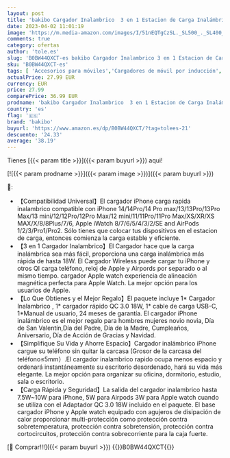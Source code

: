 ```yaml
---
layout: post
title: 'bakibo Cargador Inalambrico  3 en 1 Estacion de Carga Inalámbrica para iPhone 14/Plus/Pro/13/12  Rapido Cargador Inductiva para Apple Watch 8/Ultra/7/6/SE  AirPods 3/2/pro  con Adaptador   Negro'
date: 2023-04-02 11:01:19
image: 'https://m.media-amazon.com/images/I/51nEQTgCzSL._SL500_._SL400_.jpg'
comments: true
category: ofertas
author: 'tole.es'
slug: 'B0BW44QXCT-es bakibo Cargador Inalambrico 3 en 1 Estacion de Carga...'
sku: 'B0BW44QXCT-es'
tags: [ 'Accesorios para móviles','Cargadores de móvil por inducción','Cargadores para móviles','Comunicación móvil y accesorios','Electrónica','apple','bakibo','iphone','🇪🇸', ]
actualPrice: 27.99 EUR
currency: EUR
price: 27.99
comparePrice: 36.99 EUR
prodname: 'bakibo Cargador Inalambrico  3 en 1 Estacion de Carga Inalámbrica para iPhone 14/Plus/Pro/13/12  Rapido Cargador Inductiva para Apple Watch 8/Ultra/7/6/SE  AirPods 3/2/pro  con Adaptador   Negro'
country: 'es'
flag: '🇪🇸'
brand: 'bakibo'
buyurl: 'https://www.amazon.es/dp/B0BW44QXCT/?tag=tolees-21'
descuento: '24.33'
average: '38.19'
---
```


Tienes [{{< param title >}}]({{< param buyurl >}}) aqui!

[![{{< param prodname >}}]({{< param image >}})]({{< param buyurl >}})

🔎:

- 【Compatibilidad Universal】El cargador iPhone carga rapida inalambrico compatible con iPhone 14/14Pro/14 Pro max/13/13Pro/13Pro Max/13 mini/12/12Pro/12Pro Max/12 mini/11/11Pro/11Pro Max/XS/XR/XS MAX/X/8/8Plus/7/6, Apple iWatch 8/7/6/5/4/3/2/SE and AirPods 1/2/3/Pro1/Pro2. Sólo tienes que colocar tus dispositivos en el estacion de carga, entonces comienza la carga estable y eficiente.
- 【3 en 1 Cargador Inalambrico】El Cargador hace que la carga inalámbrica sea más fácil, proporciona una carga inalámbrica más rápida de hasta 18W. El Cargador Wireless puede cargar tu iPhone y otros QI carga teléfono, reloj de Apple y Airpords por separado o al mismo tiempo. cargador Apple watch experiencia de alineación magnética perfecta para Apple Watch. La mejor opción para los usuarios de Apple.
- 【Lo Que Obtienes y el Mejor Regalo】El paquete incluye 1* Cargador Inalambrico , 1* cargador rápido QC 3.0 18W, 1* cable de carga USB-C, 1*Manual de usuario, 24 meses de garantía. El cargador iPhone inalámbrico es el mejor regalo para hombres mujeres novio novia, Día de San Valentín,Día del Padre, Día de la Madre, Cumpleaños, Aniversario, Día de Acción de Gracias y Navidad.
- 【Simplifique Su Vida y Ahorre Espacio】Cargador inalámbrico iPhone cargue su teléfono sin quitar la carcasa (Grosor de la carcasa del teléfono≤5mm）.El cargador inalambrico rapido ocupa menos espacio y ordenará instantáneamente su escritorio desordenado, hará su vida más elegante. La mejor opción para organizar su oficina, dormitorio, estudio, sala o escritorio.
- 【Carga Rápida y Seguridad】La salida del cargador inalambrico hasta 7.5W~10W para iPhone, 5W para Airpods 3W para Apple watch cuando se utiliza con el Adaptador QC 3.0 18W incluido en el paquete. El base cargador iPhone y Apple watch equipado con agujeros de disipación de calor proporcionar multi-protección como protección contra sobretemperatura, protección contra sobretensión, protección contra cortocircuitos, protección contra sobrecorriente para la caja fuerte.

[🛒 Comprar!!!]({{< param buyurl >}})
{{<world>}}B0BW44QXCT{{</world>}}

